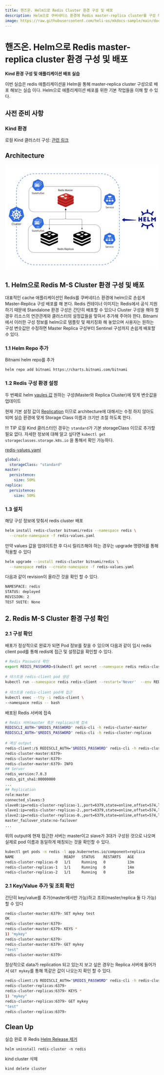```yaml
---
title: 핸즈온. Helm으로 Redis Cluster 환경 구성 및 배포
description: Helm으로 쿠버네티스 환경에 Redis master-replica cluster를 구성 해보는 실습
image: https://raw.githubusercontent.com/heli-os/mkdocs-sample/main/docs/assets/kubernetes-school.png
---
```


# 핸즈온. Helm으로 Redis master-replica cluster 환경 구성 및 배포

**Kind 환경 구성 및 애플리케이션 배포 실습**

이번 실습은 redis 애플리케이션을 Helm을 통해 master-replica cluster 구성으로 배포 해보는 실습 이다. Helm으로 애플리케이션 배포를 위한 기본 작업들을 이해 할 수 있다.

## 사전 준비 사항

### Kind 환경

로컬 Kind 클러스터 구성: [관련 링크](./setup-local-k8s-kind.md)

## Architecture
![helm redis master replicas](../assets/helm-redis-ms.jpg)

## 1. Helm으로 Redis M-S Cluster 환경 구성 및 배포

대표적인 cache 애플리케이션인 Redis를 쿠버네티스 환경에 helm으로 손쉽게 Master-Replica 구성 배포를 해 본다. Redis 컨테이너 이미지는 Redis에서 공식 지원하기 때문에 Standalone 환경 구성은 간단히 배포할 수 있으나 Cluster 구성을 해야 할 경우 리소스의 연관관계와 클러스터의 설정값들을 맞혀서 추가해 주어야 한다. Bitnami에서 이러한 구성 정보를 helm으로 템플릿 및 패키징화 해 놓았으며 사용자는 원하는 구성 변숫값만 수정하면 Master Replica 구성부터 Sentinel 구성까지 손쉽게 배포할 수 있다.

### 1.1 Helm Repo 추가

Bitnami helm repo를 추가

```bash
helm repo add bitnami https://charts.bitnami.com/bitnami
```

### 1.2 Redis 구성 환경 설정

두 번째로 helm [vaules 값](https://github.com/bitnami/charts/blob/master/bitnami/redis/values.yaml) 원하는 구성(Master와 Replica Cluster)에 맞게 변숫값을 업데이트

현재 기본 설정 값이 [Replication](https://github.com/bitnami/charts/blob/master/bitnami/redis/values.yaml#L105) 이므로 architecture에 대해서는 수정 하지 않아도 되며 실습 환경에 맞게 Storage Class 이름과 크기만 조절 하도록 한다.

!!! TIP
    로컬 Kind 클러스터인 경우는 `standard`가 기본 storageClass 이므로 추가할 필요 없다.
    자세한 정보에 대해 알고 싶다면 `kubectl get storageclasses.storage.k8s.io` 을 통해서 확인 가능하다.

[redis-values.yaml](../snippets/redis-values.yaml)
```yaml
global:
  storageClass: "standard"
master:
  persistence:
    size: 50Mi
replica:
  persistence:
    size: 50Mi
```

### 1.3 설치

해당 구성 정보에 맞춰서 redis cluster 배포

```bash
helm install redis-cluster bitnami/redis --namespace redis \
  --create-namespace -f redis-values.yaml
```

만약 values 값을 업데이트한 후 다시 릴리즈해야 하는 경우는 upgrade 명령어를 통해 적용할 수 있다

```bash
helm upgrade --install redis-cluster bitnami/redis \
  --namespace redis --create-namespace -f redis-values.yaml
```

다음과 같이 revision이 올라간 것을 확인 할 수 있다.
```bash
NAMESPACE: redis
STATUS: deployed
REVISION: 2
TEST SUITE: None
```

## 2. Redis M-S Cluster 환경 구성 확인

### 2.1 구성 확인

배포가 정상적으로 완료가 되면 Pod 정보를 찾을 수 있으며 다음과 같이 임시 redis client pod를 통해 redis에 접근 및 설정값을 확인할 수 있다.

```bash
# Redis Password 확인
export REDIS_PASSWORD=$(kubectl get secret --namespace redis redis-cluster -o jsonpath="{.data.redis-password}" | base64 -d)

# 테스트용 redis-client pod 생성
kubectl run --namespace redis redis-client --restart='Never'  --env REDIS_PASSWORD=$REDIS_PASSWORD  --image docker.io/bitnami/redis:7.0.3-debian-11-r0 --command -- sleep infinity

# 테스트용 redis-client pod에 접근
kubectl exec --tty -i redis-client \
--namespace redis -- bash
```

배포된 Redis 서버에 접속
```bash
# Redis 서버(master 혹은 replicas)에 접속
REDISCLI_AUTH="$REDIS_PASSWORD" redis-cli -h redis-cluster-master
REDISCLI_AUTH="$REDIS_PASSWORD" redis-cli -h redis-cluster-replicas

# 예상 output
redis-client:/$ REDISCLI_AUTH="$REDIS_PASSWORD" redis-cli -h redis-cluster-master
redis-cluster-master:6379>
redis-cluster-master:6379>
redis-cluster-master:6379> INFO
## Server
redis_version:7.0.3
redis_git_sha1:00000000
...
## Replication
role:master
connected_slaves:3
slave0:ip=redis-cluster-replicas-1.,port=6379,state=online,offset=574,lag=1
slave1:ip=redis-cluster-replicas-2.,port=6379,state=online,offset=574,lag=1
slave2:ip=redis-cluster-replicas-0.,port=6379,state=online,offset=574,lag=0
master_failover_state:no-failover
...
```

위의 output에 현재 접근한 서버는 master이고 slave가 3대가 구성된 것으로 나오며 실제로 pod 이름과 동일하게 매칭되는 것을 확인할 수 있다.

```bash
kubectl get pods -n redis -l app.kubernetes.io/component=replica
NAME                       READY   STATUS    RESTARTS   AGE
redis-cluster-replicas-0   1/1     Running   0          13m
redis-cluster-replicas-1   1/1     Running   0          14m
redis-cluster-replicas-2   1/1     Running   0          15m
```

### 2.1 Key/Value 추가 및 조회 확인

간단히 key/value를 추가(master에서만 가능)하고 조회(master/replica 둘 다 가능) 할 수 있다

```bash
redis-cluster-master:6379> SET mykey test
OK
redis-cluster-master:6379>
redis-cluster-master:6379> KEYS *
1) "mykey"
redis-cluster-master:6379>
redis-cluster-master:6379> GET mykey
"test"
redis-cluster-master:6379>
```

정상적으로 data가 replication 되고 있는지 보고 싶은 경우는 Replica 서버에 들어가서 `GET mykey`를 통해 똑같은 값이 나오는지 확인 할 수 있다.

```bash
redis-client:/$ REDISCLI_AUTH="$REDIS_PASSWORD" redis-cli -h redis-cluster-replicas
redis-cluster-replicas:6379>
redis-cluster-replicas:6379> KEYS *
1) "mykey"
redis-cluster-replicas:6379> GET mykey
"test"
redis-cluster-replicas:6379>
```

## Clean Up

실습 완료 후 Redis [Helm Release 제거](https://helm.sh/docs/helm/helm_uninstall/)
```
helm uninstall redis-cluster -n redis
```

kind cluster 삭제
```
kind delete cluster
```
